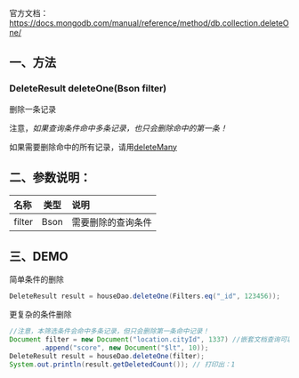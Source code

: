 官方文档：https://docs.mongodb.com/manual/reference/method/db.collection.deleteOne/



## 一、方法

### DeleteResult deleteOne(Bson filter)

删除一条记录

注意，_如果查询条件命中多条记录，也只会删除命中的第一条！_

如果需要删除命中的所有记录，请用[deleteMany](/chapter1/deletemany.md)


## 二、参数说明：

| 名称 | 类型 | 说明 |
| :-- | :--: | :-- |
| filter | Bson | 需要删除的查询条件 |


## 三、DEMO

简单条件的删除

``` java
DeleteResult result = houseDao.deleteOne(Filters.eq("_id", 123456));
```

更复杂的条件删除

``` java
//注意，本筛选条件会命中多条记录，但只会删除第一条命中记录！
Document filter = new Document("location.cityId", 1337) //嵌套文档查询可以直接使用.
        .append("score", new Document("$lt", 10));
DeleteResult result = houseDao.deleteOne(filter);
System.out.println(result.getDeletedCount()); // 打印出：1
```




